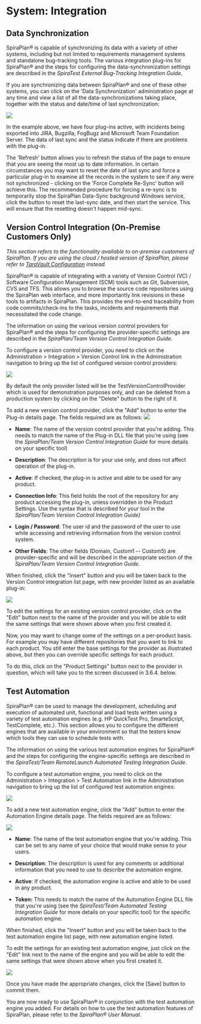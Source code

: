 # System: Integration

## Data Synchronization

SpiraPlan® is capable of synchronizing its data with a variety of other
systems, including but not limited to requirements management systems
and standalone bug-tracking tools. The various integration plug-ins for
SpiraPlan® and the steps for configuring the data-synchronization
settings are described in the *SpiraTest External Bug-Tracking
Integration Guide*.

If you are synchronizing data between SpiraPlan® and one of these other
systems, you can click on the 'Data Synchronization' administration page
at any time and view a list of all the data-synchronizations taking
place, together with the status and date/time of last synchronization:

![](img/System_Integration_75.png)




In the example above, we have four plug-ins active, with incidents being
exported into JIRA, Bugzilla, FogBugz and Microsoft Team Foundation
Server. The data of last sync and the status indicate if there are
problems with the plug-in.

The 'Refresh' button allows you to refresh the status of the page to
ensure that you are seeing the most up to date information. In certain
circumstances you may want to reset the date of last sync and force a
particular plug-in to examine all the records in the system to see if
any were not synchronized - clicking on the 'Force Complete Re-Sync'
button will achieve this. The recommended procedure for forcing a
re-sync is to temporarily stop the SpiraPlan Data-Sync background
Windows service, click the button to reset the last-sync date, and then
start the service. This will ensure that the resetting doesn't happen
mid-sync.

## Version Control Integration (On-Premise Customers Only)

*This section refers to the functionality available to on-premise
customers of SpiraPlan. If you are using the cloud / hosted version of
SpiraPlan, please refer to [TaraVault Configuration](../System/#taravault)
instead.*

SpiraPlan® is capable of integrating with a variety of Version Control
(VC) / Software Configuration Management (SCM) tools such as Git,
Subversion, CVS and TFS. This allows you to browse the source code
repositories using the SpiraPlan web interface, and more importantly
link revisions in these tools to artifacts in SpiraPlan. This provides
the end-to-end traceability from code commits/check-ins to the tasks,
incidents and requirements that necessitated the code change.

The information on using the various version control providers for
SpiraPlan® and the steps for configuring the provider-specific settings
are described in the *SpiraPlan/Team Version Control Integration Guide*.

To configure a version control provider, you need to click on the
Administration \> Integration \> Version Control link in the
Administration navigation to bring up the list of configured version
control providers:

![](img/System_Integration_76.png)




By default the only provider listed will be the
TestVersionControlProvider which is used for demonstration purposes
only, and can be deleted from a production system by clicking on the
"Delete" button to the right of it.

To add a new version control provider, click the "Add" button to enter
the Plug-in details page. The fields required are as follows:
![](img/System_Integration_77.png)




-   **Name**: The name of the version control provider that you're
adding. This needs to match the name of the Plug-in DLL file that
you're using (see the *SpiraPlan/Team Version Control Integration
Guide* for more details on your specific tool)

-   **Description**: The description is for your use only, and does not
affect operation of the plug-in.

-   **Active**: If checked, the plug-in is active and able to be used
for any product.

-   **Connection Info**: This field holds the root of the repository for
any product accessing the plug-in, unless overridden in the Product
Settings. Use the syntax that is described for your tool in the
*SpiraPlan/Team Version Control Integration Guide)*

-   **Login / Password**: The user id and the password of the user to
use while accessing and retrieving information from the version
control system.

-   **Other Fields**: The other fields (Domain, Custom1 -- Custom5) are
provider-specific and will be described in the appropriate section
of the *SpiraPlan/Team Version Control Integration Guide.*

When finished, click the "Insert" button and you will be taken back to
the Version Control integration list page, with new provider listed as
an available plug-in:

![](img/System_Integration_78.png)




To edit the settings for an existing version control provider, click on
the "Edit" button next to the name of the provider and you will be able
to edit the same settings that were shown above when you first created
it.

Now, you may want to change some of the settings on a per-product basis.
For example you may have different repositories that you want to link to
each product. You still enter the base settings for the provider as
illustrated above, but then you can override specific settings for each
product.

To do this, click on the "Product Settings" button next to the provider
in question, which will take you to the screen discussed in 3.6.4.
below.

## Test Automation

SpiraPlan® can be used to manage the development, scheduling and
execution of automated unit, functional and load tests written using a
variety of test automation engines (e.g. HP QuickTest Pro, SmarteScript,
TestComplete, etc.). This section allows you to configure the different
engines that are available in your environment so that the testers know
which tools they can use to schedule tests with.

The information on using the various test automation engines for
SpiraPlan® and the steps for configuring the engine-specific settings
are described in the *SpiraTest/Team RemoteLaunch Automated Testing
Integration Guide*.

To configure a test automation engine, you need to click on the
Administration \> Integration \> Test Automation link in the
Administration navigation to bring up the list of configured test
automation engines:

![](img/System_Integration_79.png)




To add a new test automation engine, click the "Add" button to enter the
Automation Engine details page. The fields required are as follows:

![](img/System_Integration_80.png)




-   **Name**: The name of the test automation engine that you're adding.
This can be set to any name of your choice that would make sense to
your users.

-   **Description**: The description is used for any comments or
additional information that you need to use to describe the
automation engine.

-   **Active**: If checked, the automation engine is active and able to
be used in any product.

-   **Token:** This needs to match the name of the Automation Engine DLL
file that you're using (see the *SpiraTest/Team Automated Testing
Integration Guide* for more details on your specific tool) for the
specific automation engine.

When finished, click the "Insert" button and you will be taken back to
the test automation engine list page, with new automation engine listed.

To edit the settings for an existing test automation engine, just click
on the "Edit" link next to the name of the engine and you will be able
to edit the same settings that were shown above when you first created
it.

![](img/System_Integration_81.png)




Once you have made the appropriate changes, click the \[Save\] button to
commit them.

You are now ready to use SpiraPlan® in conjunction with the test
automation engine you added. For details on how to use the test
automation features of SpiraPlan, please refer to the *SpiraPlan® User
Manual*.

